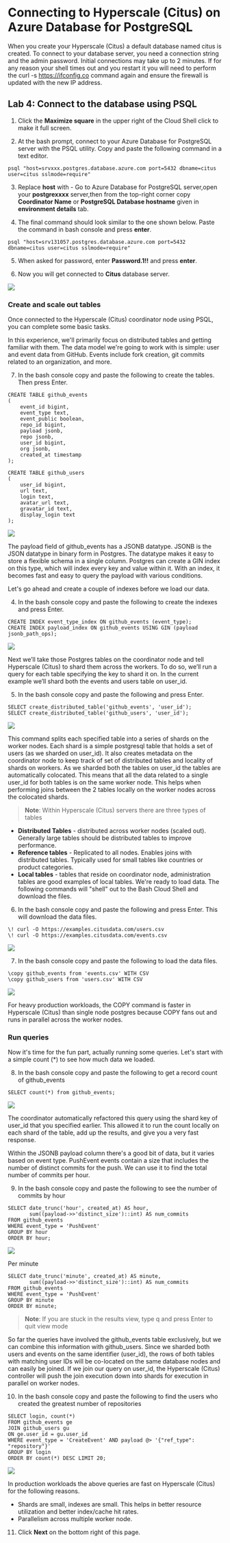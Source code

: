 # Connecting to Hyperscale (Citus) on Azure Database for PostgreSQL

When you create your Hyperscale (Citus) a default database named citus is created. To connect to your database server, you need a connection string and the admin password. Initial connections may take up to 2 minutes. 
If for any reason your shell times out and you restart it you will need to perform the curl -s https://ifconfig.co command again and ensure the firewall is updated with the new IP address.

## **Lab 4: Connect to the database using PSQL**

1. Click the **Maximize square** in the upper right of the Cloud Shell click to make it full screen.

2. At the bash prompt, connect to your Azure Database for PostgreSQL server with the PSQL utility. Copy and paste the following command in a text editor.

```
psql "host=srvxxx.postgres.database.azure.com port=5432 dbname=citus user=citus sslmode=require" 
```

3. Replace **host** with - Go to Azure Database for PostgreSQL server,open your **postgrexxxx** server,then from the top-right corner copy **Coordinator Name** or **PostgreSQL Database hostname** given in **environment details** tab.

4. The final command should look similar to the one shown below. Paste the command in bash console and press **enter**.
```
psql "host=srv131057.postgres.database.azure.com port=5432 dbname=citus user=citus sslmode=require"
```

5. When asked for password, enter **Password.1!!** and press **enter**.

6. Now you will get connected to **Citus** database server.

  ![](Images/quey1.png)
  

### Create and scale out tables

Once connected to the Hyperscale (Citus) coordinator node using PSQL, you can complete some basic tasks.

In this experience, we'll primarily focus on distributed tables and getting familiar with them. The data model we're going to work with is simple: user and event data from GitHub. Events include fork creation, git commits related to an organization, and more.

7. In the bash console copy and paste the following to create the tables. Then press Enter.

```
CREATE TABLE github_events 
( 
    event_id bigint, 
    event_type text, 
    event_public boolean, 
    repo_id bigint, 
    payload jsonb, 
    repo jsonb, 
    user_id bigint, 
    org jsonb, 
    created_at timestamp 
); 

CREATE TABLE github_users 
( 
    user_id bigint, 
    url text, 
    login text, 
    avatar_url text, 
    gravatar_id text, 
    display_login text 
); 
```

  ![](Images/query2.png)

The payload field of github_events has a JSONB datatype. JSONB is the JSON datatype in binary form in Postgres. The datatype makes it easy to store a flexible schema in a single column. Postgres can create a GIN index on this type, which will index every key and value within it. With an index, it becomes fast and easy to query the payload with various conditions. 

Let's go ahead and create a couple of indexes before we load our data. 

4. In the bash console copy and paste the following to create the indexes and press Enter.

```
CREATE INDEX event_type_index ON github_events (event_type); 
CREATE INDEX payload_index ON github_events USING GIN (payload jsonb_path_ops); 
```

  ![](Images/query3.png)

Next we’ll take those Postgres tables on the coordinator node and tell Hyperscale (Citus) to shard them across the workers. To do so, we’ll run a query for each table specifying the key to shard it on. In the current example we’ll shard both the events and users table on user_id.

5. In the bash console copy and paste the following and press Enter.

```
SELECT create_distributed_table('github_events', 'user_id');
SELECT create_distributed_table('github_users', 'user_id');
```

  ![](Images/query4.png)
  
This command splits each specified table into a series of shards on the worker nodes. Each shard is a simple postgresql table that holds a set of users (as we sharded on user_id). It also creates metadata on the coordinator node to keep track of set of distributed tables and locality of shards on workers. As we sharded both the tables on user_id the tables are automatically colocated. This means that all the data related to a single user_id for both tables is on the same worker node. This helps when performing joins between the 2 tables locally on the worker nodes across the colocated shards.

> **Note**: Within Hyperscale (Citus) servers there are three types of tables

-	**Distributed Tables** - distributed across worker nodes (scaled out). Generally large tables should be distributed tables to improve performance.
-	**Reference tables** - Replicated to all nodes. Enables joins with distributed tables. Typically used for small tables like countries or product categories.
-	**Local tables** - tables that reside on coordinator node, administration tables are good examples of local tables.
We're ready to load data. The following commands will "shell" out to the Bash Cloud Shell and download the files.

6. In the bash console copy and paste the following and press Enter. This will download the data files.

```
\! curl -O https://examples.citusdata.com/users.csv
\! curl -O https://examples.citusdata.com/events.csv 
```

  ![](Images/query5.png)
  
7. In the bash console copy and paste the following to load the data files.

```
\copy github_events from 'events.csv' WITH CSV 
\copy github_users from 'users.csv' WITH CSV 
```

   ![](Images/query6.png)
    
For heavy production workloads, the COPY command is faster in Hyperscale (Citus) than single node postgres because COPY fans out and runs in parallel across the worker nodes.

### Run queries

Now it's time for the fun part, actually running some queries. Let's start with a simple count (*) to see how much data we loaded.

8. In the bash console copy and paste the following to get a record count of github_events

```
SELECT count(*) from github_events; 
```

  ![](Images/query7.png)
  
The coordinator automatically refactored this query using the shard key of user_id that you specified earlier. This allowed it to run the count locally on each shard of the table, add up the results, and give you a very fast response.

Within the JSONB payload column there's a good bit of data, but it varies based on event type. PushEvent events contain a size that includes the number of distinct commits for the push. We can use it to find the total number of commits per hour.

9. In the bash console copy and paste the following to see the number of commits by hour

```
SELECT date_trunc('hour', created_at) AS hour, 
       sum((payload->>'distinct_size')::int) AS num_commits 
FROM github_events 
WHERE event_type = 'PushEvent' 
GROUP BY hour 
ORDER BY hour; 
```

  ![](Images/query8.png)
  
Per minute

```
SELECT date_trunc('minute', created_at) AS minute,
       sum((payload->>'distinct_size')::int) AS num_commits
FROM github_events
WHERE event_type = 'PushEvent'
GROUP BY minute
ORDER BY minute;
```
    
> **Note**: If you are stuck in the results view, type q and press Enter to quit view mode

So far the queries have involved the github_events table exclusively, but we can combine this information with github_users. Since we sharded both users and events on the same identifier (user_id), the rows of both tables with matching user IDs will be co-located on the same database nodes and can easily be joined. If we join our query on user_id, the Hyperscale (Citus) controller will push the join execution down into shards for execution in parallel on worker nodes.

10.	In the bash console copy and paste the following to find the users who created the greatest number of repositories

```
SELECT login, count(*) 
FROM github_events ge 
JOIN github_users gu 
ON ge.user_id = gu.user_id 
WHERE event_type = 'CreateEvent' AND payload @> '{"ref_type": "repository"}' 
GROUP BY login 
ORDER BY count(*) DESC LIMIT 20; 
```

  ![](Images/query9.png)
    
In production workloads the above queries are fast on Hyperscale (Citus) for the following reasons.
*	Shards are small, indexes are small. This helps in better resource utilization and better index/cache hit rates.
*	Parallelism across multiple worker node.

11. Click **Next** on the bottom right of this page.
